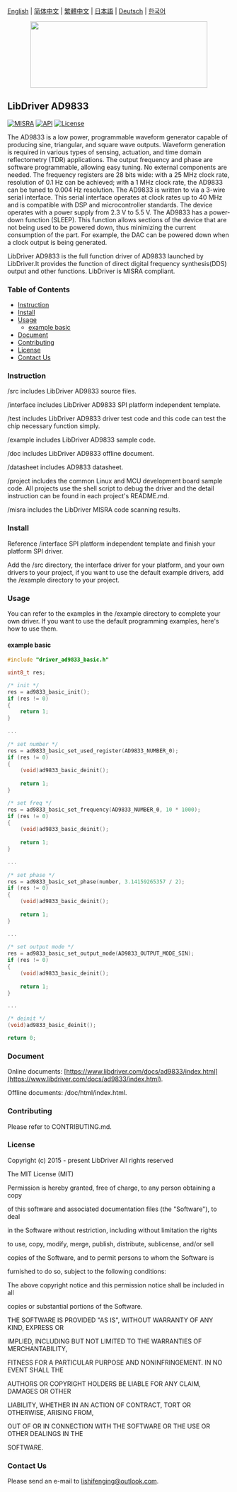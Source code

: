 [English](/README.md) | [ 简体中文](/README_zh-Hans.md) | [繁體中文](/README_zh-Hant.md) | [日本語](/README_ja.md) | [Deutsch](/README_de.md) | [한국어](/README_ko.md)

<div align=center>
<img src="/doc/image/logo.svg" width="400" height="150"/>
</div>

## LibDriver AD9833

[![MISRA](https://img.shields.io/badge/misra-compliant-brightgreen.svg)](/misra/README.md) [![API](https://img.shields.io/badge/api-reference-blue.svg)](https://www.libdriver.com/docs/ad9833/index.html) [![License](https://img.shields.io/badge/license-MIT-brightgreen.svg)](/LICENSE)

The AD9833 is a low power, programmable waveform generator capable of producing sine, triangular, and square wave outputs. Waveform generation is required in various types of sensing, actuation, and time domain reflectometry (TDR) applications. The output frequency and phase are software programmable, allowing easy tuning. No external components are needed. The frequency registers are 28 bits wide: with a 25 MHz clock rate, resolution of 0.1 Hz can be achieved; with a 1 MHz clock rate, the AD9833 can be tuned to 0.004 Hz resolution. The AD9833 is written to via a 3-wire serial interface. This serial interface operates at clock rates up to 40 MHz and is compatible with DSP and microcontroller standards. The device operates with a power supply from 2.3 V to 5.5 V. The AD9833 has a power-down function (SLEEP). This function allows sections of the device that are not being used to be powered down, thus minimizing the current consumption of the part. For example, the DAC can be powered down when a clock output is being generated.

LibDriver AD9833 is the full function driver of AD9833 launched by LibDriver.It provides the function of direct digital frequency synthesis(DDS) output and other functions. LibDriver is MISRA compliant.

### Table of Contents

  - [Instruction](#Instruction)
  - [Install](#Install)
  - [Usage](#Usage)
    - [example basic](#example-basic)
  - [Document](#Document)
  - [Contributing](#Contributing)
  - [License](#License)
  - [Contact Us](#Contact-Us)

### Instruction

/src includes LibDriver AD9833 source files.

/interface includes LibDriver AD9833 SPI platform independent template.

/test includes LibDriver AD9833 driver test code and this code can test the chip necessary function simply.

/example includes LibDriver AD9833 sample code.

/doc includes LibDriver AD9833 offline document.

/datasheet includes AD9833 datasheet.

/project includes the common Linux and MCU development board sample code. All projects use the shell script to debug the driver and the detail instruction can be found in each project's README.md.

/misra includes the LibDriver MISRA code scanning results.

### Install

Reference /interface SPI platform independent template and finish your platform SPI driver.

Add the /src directory, the interface driver for your platform, and your own drivers to your project, if you want to use the default example drivers, add the /example directory to your project.

### Usage

You can refer to the examples in the /example directory to complete your own driver. If you want to use the default programming examples, here's how to use them.

#### example basic

```C
#include "driver_ad9833_basic.h"

uint8_t res;

/* init */
res = ad9833_basic_init();
if (res != 0)
{
    return 1;
}

...
    
/* set number */
res = ad9833_basic_set_used_register(AD9833_NUMBER_0);
if (res != 0)
{
    (void)ad9833_basic_deinit();
    
    return 1;
}

/* set freq */
res = ad9833_basic_set_frequency(AD9833_NUMBER_0, 10 * 1000);
if (res != 0)
{
    (void)ad9833_basic_deinit();
    
    return 1;
}

...
    
/* set phase */
res = ad9833_basic_set_phase(number, 3.14159265357 / 2);
if (res != 0)
{
    (void)ad9833_basic_deinit();
    
    return 1;
}

...
    
/* set output mode */
res = ad9833_basic_set_output_mode(AD9833_OUTPUT_MODE_SIN);
if (res != 0)
{
    (void)ad9833_basic_deinit();
    
    return 1;
}

...

/* deinit */
(void)ad9833_basic_deinit();

return 0;
```

### Document

Online documents: [https://www.libdriver.com/docs/ad9833/index.html](https://www.libdriver.com/docs/ad9833/index.html).

Offline documents: /doc/html/index.html.

### Contributing

Please refer to CONTRIBUTING.md.

### License

Copyright (c) 2015 - present LibDriver All rights reserved



The MIT License (MIT) 



Permission is hereby granted, free of charge, to any person obtaining a copy

of this software and associated documentation files (the "Software"), to deal

in the Software without restriction, including without limitation the rights

to use, copy, modify, merge, publish, distribute, sublicense, and/or sell

copies of the Software, and to permit persons to whom the Software is

furnished to do so, subject to the following conditions: 



The above copyright notice and this permission notice shall be included in all

copies or substantial portions of the Software. 



THE SOFTWARE IS PROVIDED "AS IS", WITHOUT WARRANTY OF ANY KIND, EXPRESS OR

IMPLIED, INCLUDING BUT NOT LIMITED TO THE WARRANTIES OF MERCHANTABILITY,

FITNESS FOR A PARTICULAR PURPOSE AND NONINFRINGEMENT. IN NO EVENT SHALL THE

AUTHORS OR COPYRIGHT HOLDERS BE LIABLE FOR ANY CLAIM, DAMAGES OR OTHER

LIABILITY, WHETHER IN AN ACTION OF CONTRACT, TORT OR OTHERWISE, ARISING FROM,

OUT OF OR IN CONNECTION WITH THE SOFTWARE OR THE USE OR OTHER DEALINGS IN THE

SOFTWARE. 

### Contact Us

Please send an e-mail to lishifenging@outlook.com.